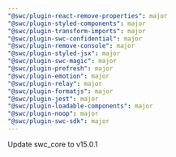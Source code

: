```yaml
---
"@swc/plugin-react-remove-properties": major
"@swc/plugin-styled-components": major
"@swc/plugin-transform-imports": major
"@swc/plugin-swc-confidential": major
"@swc/plugin-remove-console": major
"@swc/plugin-styled-jsx": major
"@swc/plugin-swc-magic": major
"@swc/plugin-prefresh": major
"@swc/plugin-emotion": major
"@swc/plugin-relay": major
"@swc/plugin-formatjs": major
"@swc/plugin-jest": major
"@swc/plugin-loadable-components": major
"@swc/plugin-noop": major
"@swc/plugin-swc-sdk": major
---
```


Update swc_core to v15.0.1
